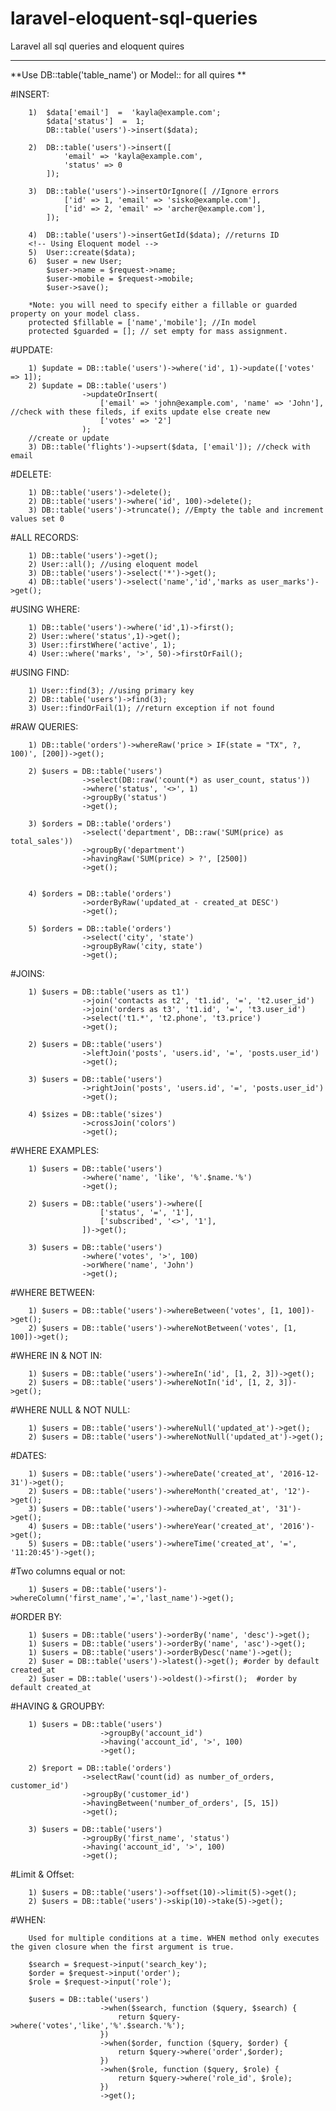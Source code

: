 # laravel-eloquent-sql-queries
Laravel all sql queries and eloquent quires

<hr>
    
**Use DB::table('table_name') or Model:: for all quires **  
  
 #INSERT: 

        1)  $data['email']  =  'kayla@example.com';
            $data['status']  =  1;
            DB::table('users')->insert($data);

        2)  DB::table('users')->insert([
                'email' => 'kayla@example.com',
                'status' => 0
            ]);

        3)  DB::table('users')->insertOrIgnore([ //Ignore errors 
                ['id' => 1, 'email' => 'sisko@example.com'],
                ['id' => 2, 'email' => 'archer@example.com'],
            ]);

        4)  DB::table('users')->insertGetId($data); //returns ID
        <!-- Using Eloquent model -->
        5)  User::create($data);
        6)  $user = new User;
            $user->name = $request->name;
            $user->mobile = $request->mobile;
            $user->save();

        *Note: you will need to specify either a fillable or guarded property on your model class.
        protected $fillable = ['name','mobile']; //In model 
        protected $guarded = []; // set empty for mass assignment.
    
 #UPDATE: 

        1) $update = DB::table('users')->where('id', 1)->update(['votes' => 1]);
        2) $update = DB::table('users')
                    ->updateOrInsert(
                        ['email' => 'john@example.com', 'name' => 'John'],  //check with these fileds, if exits update else create new
                        ['votes' => '2']
                    );
        //create or update
        3) DB::table('flights')->upsert($data, ['email']); //check with email

#DELETE:

        1) DB::table('users')->delete();
        2) DB::table('users')->where('id', 100)->delete();
        3) DB::table('users')->truncate(); //Empty the table and increment values set 0
        
#ALL RECORDS:

        1) DB::table('users')->get();
        2) User::all(); //using eloquent model
        3) DB::table('users')->select('*')->get();
        4) DB::table('users')->select('name','id','marks as user_marks')->get();

#USING WHERE: 

        1) DB::table('users')->where('id',1)->first();
        2) User::where('status',1)->get();
        3) User::firstWhere('active', 1);
        4) User::where('marks', '>', 50)->firstOrFail();

#USING FIND:

        1) User::find(3); //using primary key
        2) DB::table('users')->find(3);
        3) User::findOrFail(1); //return exception if not found 

#RAW QUERIES:

        1) DB::table('orders')->whereRaw('price > IF(state = "TX", ?, 100)', [200])->get();
        
        2) $users = DB::table('users')
                    ->select(DB::raw('count(*) as user_count, status'))
                    ->where('status', '<>', 1)
                    ->groupBy('status')
                    ->get();

        3) $orders = DB::table('orders')
                    ->select('department', DB::raw('SUM(price) as total_sales'))
                    ->groupBy('department')
                    ->havingRaw('SUM(price) > ?', [2500])
                    ->get();


        4) $orders = DB::table('orders')
                    ->orderByRaw('updated_at - created_at DESC')
                    ->get();

        5) $orders = DB::table('orders')
                    ->select('city', 'state')
                    ->groupByRaw('city, state')
                    ->get();


#JOINS:

        1) $users = DB::table('users as t1')
                    ->join('contacts as t2', 't1.id', '=', 't2.user_id')
                    ->join('orders as t3', 't1.id', '=', 't3.user_id')
                    ->select('t1.*', 't2.phone', 't3.price')
                    ->get();

        2) $users = DB::table('users')
                    ->leftJoin('posts', 'users.id', '=', 'posts.user_id')
                    ->get();

        3) $users = DB::table('users')
                    ->rightJoin('posts', 'users.id', '=', 'posts.user_id')
                    ->get();

        4) $sizes = DB::table('sizes')
                    ->crossJoin('colors')
                    ->get();

#WHERE EXAMPLES:

        1) $users = DB::table('users')
                    ->where('name', 'like', '%'.$name.'%')
                    ->get();

        2) $users = DB::table('users')->where([
                        ['status', '=', '1'],
                        ['subscribed', '<>', '1'],
                    ])->get();

        3) $users = DB::table('users')
                    ->where('votes', '>', 100)
                    ->orWhere('name', 'John')
                    ->get();


#WHERE BETWEEN:

        1) $users = DB::table('users')->whereBetween('votes', [1, 100])->get();
        2) $users = DB::table('users')->whereNotBetween('votes', [1, 100])->get();

#WHERE IN & NOT IN:

        1) $users = DB::table('users')->whereIn('id', [1, 2, 3])->get();
        2) $users = DB::table('users')->whereNotIn('id', [1, 2, 3])->get();

#WHERE NULL & NOT NULL:

        1) $users = DB::table('users')->whereNull('updated_at')->get();
        2) $users = DB::table('users')->whereNotNull('updated_at')->get();

#DATES:

        1) $users = DB::table('users')->whereDate('created_at', '2016-12-31')->get();
        2) $users = DB::table('users')->whereMonth('created_at', '12')->get();
        3) $users = DB::table('users')->whereDay('created_at', '31')->get();
        4) $users = DB::table('users')->whereYear('created_at', '2016')->get();
        5) $users = DB::table('users')->whereTime('created_at', '=', '11:20:45')->get();

#Two columns equal or not:

        1) $users = DB::table('users')->whereColumn('first_name','=','last_name')->get();

#ORDER BY:

        1) $users = DB::table('users')->orderBy('name', 'desc')->get();
        1) $users = DB::table('users')->orderBy('name', 'asc')->get();
        1) $users = DB::table('users')->orderByDesc('name')->get();
        2) $user = DB::table('users')->latest()->get(); #order by default created_at 
        2) $user = DB::table('users')->oldest()->first();  #order by default created_at

#HAVING & GROUPBY:

        1) $users = DB::table('users')
                        ->groupBy('account_id')
                        ->having('account_id', '>', 100)
                        ->get();

        2) $report = DB::table('orders')
                    ->selectRaw('count(id) as number_of_orders, customer_id')
                    ->groupBy('customer_id')
                    ->havingBetween('number_of_orders', [5, 15])
                    ->get();

        3) $users = DB::table('users')
                    ->groupBy('first_name', 'status')
                    ->having('account_id', '>', 100)
                    ->get();

#Limit & Offset:

        1) $users = DB::table('users')->offset(10)->limit(5)->get();
        2) $users = DB::table('users')->skip(10)->take(5)->get();

#WHEN:

        Used for multiple conditions at a time. WHEN method only executes the given closure when the first argument is true.

        $search = $request->input('search_key');
        $order = $request->input('order');
        $role = $request->input('role');

        $users = DB::table('users')
                        ->when($search, function ($query, $search) {
                            return $query->where('votes','like','%'.$search.'%');
                        })
                        ->when($order, function ($query, $order) {
                            return $query->where('order',$order);
                        })
                        ->when($role, function ($query, $role) {
                            return $query->where('role_id', $role);
                        })
                        ->get();
